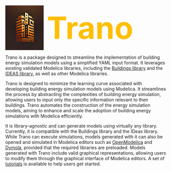 # 
<div style="display: flex; align-items: center;">
  <img src="img/trano.webp" alt="Image" style="width: 120px; height: 140px; margin-right: 10px;">
  <span style="color: #FFBF00; font-size: 96px; font-weight: bold;">Trano</span>
</div>

Trano is a package designed to streamline the implementation of building energy simulation models using a simplified YAML input format. It leverages existing validated Modelica libraries, including the [Buildings library](https://simulationresearch.lbl.gov/modelica/) and the [IDEAS library](https://github.com/open-ideas/IDEAS), as well as other Modelica libraries.

Trano is designed to minimize the learning curve associated with developing building energy simulation models using Modelica. It streamlines the process by abstracting the complexities of building energy simulation, allowing users to input only the specific information relevant to their buildings. Trano automates the construction of the energy simulation models, aiming to enhance and scale the adoption of building energy simulations with Modelica efficiently.

It is library-agnostic and can generate models using virtually any library. Currently, it is compatible with the Buildings library and the IDeas library. While Trano can execute simulations, models generated with it can also be opened and simulated in Modelica editors such as [OpenModelica](https://openmodelica.org) and [Dymola](https://www.3ds.com/products-services/dymola/), provided that the required libraries are preloaded. Models generated with Trano include valid graphical representations, allowing users to modify them through the graphical interface of Modelica editors. A set of [tutorials](tutorials/first_simulation.md) is available to help users get started.


